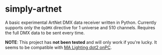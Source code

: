 # simply-artnet
A basic experimental ArtNet DMX data receiver written in Python. Currently supports only the `OpDMX` directive for 1 universe and 510 channels. Requires the full DMX data to be sent every time.

**NOTE**: This project has **not been tested** and will only work if you're lucky. It seems to be compatible with [MA Lighting dot2 onPC](https://www.ma-dot2.com/en/software-download/).

